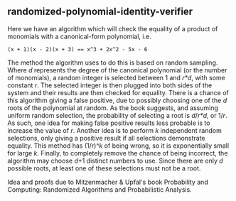 randomized-polynomial-identity-verifier
---------------------------------------
Here we have an algorithm which will check
the equality of a product of monomials with
a canonical-form polynomial, i.e.
```
(x + 1)(x - 2)(x + 3) == x^3 + 2x^2 - 5x - 6
```
The method the algorithm uses to do this is
based on random sampling. Where _d_ represents
the degree of the canonical polynomial (or
the number of monomials), a random integer is
selected between 1 and _r*d_, with some constant
_r_. The selected integer is then plugged into
both sides of the system and their results are
then checked for equality.
There is a chance of this algorithm giving a
false positive, due to possibly choosing one
of the _d_ roots of the polynomial at random.
As the book suggests, and assuming uniform
random selection, the probability of selecting
a root is _d_/_r*d_, or 1/_r_. 
As such, one idea for making false positive
results less probable is to increase the value
of _r_.
Another idea is to perform _k_ independent
random selections, only giving a positive
result if all selections demonstrate equality.
This method has (1/_r_)^_k_ of being wrong,
so it is exponentially small for large _k_.
Finally, to completely remove the chance of
being incorrect, the algorithm may choose
_d_+1 distinct numbers to use. Since there
are only _d_ possible roots, at least one
of these selections must not be a root.

Idea and proofs due to Mitzenmacher & Upfal's
book Probability and Computing: Randomized
Algorithms and Probabilistic Analysis.

